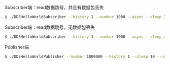 

Subscriber端：read数据跳号，并且有数据包丢失
```bash
$ ./DDSHelloWorldSubscriber --history 1 --number 1000 --async --sleep 100 --sleep_after_read 3000 --udp_only
```

Subscriber端：read数据跳号，无数据包丢失
```bash
$ ./DDSHelloWorldSubscriber --history 1 --number 1000 --async --sleep_after_read 3000 --udp_only
```

Publisher端
```bash
$ ./DDSHelloWorldPublisher --number 1000000 --history 1 --sleep 10 --udp_only
```

